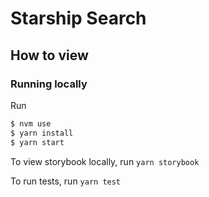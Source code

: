 # Starship Search

## How to view


### Running locally

Run

```bash
$ nvm use
$ yarn install
$ yarn start
```

To view storybook locally, run `yarn storybook`

To run tests, run `yarn test`
